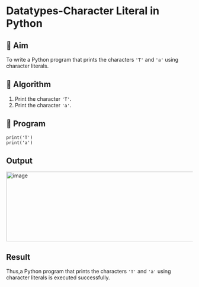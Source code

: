 # Datatypes-Character Literal in Python

## 🎯 Aim
To write a Python program that prints the characters `'T'` and `'a'` using character literals.

## 🧠 Algorithm
1. Print the character `'T'`.
2. Print the character `'a'`.

## 🧾 Program
```
print('T')
print('a')
```
## Output

<img width="578" height="188" alt="image" src="https://github.com/user-attachments/assets/f95cc862-259b-489b-8408-4be3c7ef8fab" />


## Result

Thus,a Python program that prints the characters `'T'` and `'a'` using character literals is executed successfully.

